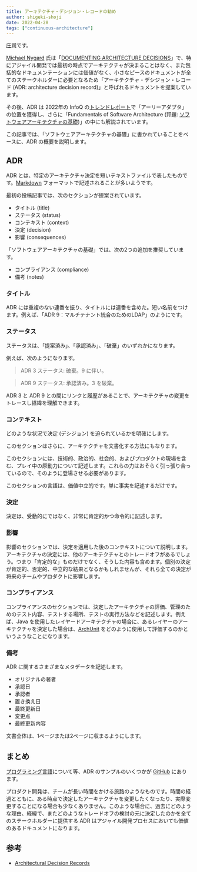 ```yaml
---
title: アーキテクチャ・デシジョン・レコードの勧め
author: shigeki-shoji
date: 2022-04-28
tags: ["continuous-architecture"]
---
```


[庄司](https://github.com/edward-mamezou)です。

[Michael Nygard](https://cognitect.com/authors/MichaelNygard.html) 氏は「[DOCUMENTING ARCHITECTURE DECISIONS](https://cognitect.com/blog/2011/11/15/documenting-architecture-decisions)」で、特にアジャイル開発では最初の時点でアーキテクチャが決まることはなく、また包括的なドキュメンテーションには価値がなく、小さなピースのドキュメントが全てのステークホルダーに必要となるため「アーキテクチャ・デシジョン・レコード (ADR: architecture decision record)」と呼ばれるドキュメントを提案しています。

その後、ADR は 2022年の InfoQ の[トレンドレポート](https://www.infoq.com/jp/articles/architecture-trends-2022/)で「アーリーアダプタ」の位置を獲得し、さらに「Fundamentals of Software Architecture (邦題: [ソフトウェアアーキテクチャの基礎](https://www.amazon.co.jp/dp/4873119820/))」の中にも解説されています。

この記事では、「ソフトウェアアーキテクチャの基礎」に書かれていることをベースに、ADR の概要を説明します。

## ADR

ADR とは、特定のアーキテクチャ決定を短いテキストファイルで表したものです。[Markdown](https://github.com/joelparkerhenderson/architecture-decision-record) フォーマットで記述されることが多いようです。

最初の投稿記事では、次のセクションが提案されています。

- タイトル (title)
- ステータス (status)
- コンテキスト (context)
- 決定 (decision)
- 影響 (consequences)

「ソフトウェアアーキテクチャの基礎」では、次の2つの追加を推奨しています。

- コンプライアンス (compliance)
- 備考 (notes)

### タイトル

ADR には重複のない連番を振り、タイトルには連番を含めた。短い名前をつけます。例えば、「ADR 9：マルチテナント統合のためのLDAP」のようにです。

### ステータス

ステータスは、「提案済み」、「承認済み」、「破棄」のいずれかになります。

例えば、次のようになります。

> ADR 3
>  ステータス: 破棄。9 に伴い。

> ADR 9
>  ステータス: 承認済み。3 を破棄。

ADR 3 と ADR 9 との間にリンクと履歴があることで、アーキテクチャの変更をトレースし経緯を理解できます。

### コンテキスト

どのような状況で決定 (デシジョン) を迫られているかを明確にします。

このセクションはさらに、アーキテクチャを文書化する方法にもなります。

このセクションには、技術的、政治的、社会的、およびプロダクトの現場を含む、プレイ中の原動力について記述します。これらの力はおそらく引っ張り合っているので、そのように登場させる必要があります。

このセクションの言語は、価値中立的です。単に事実を記述するだけです。

### 決定

決定は、受動的にではなく、非常に肯定的かつ命令的に記述します。

### 影響

影響のセクションでは、決定を適用した後のコンテキストについて説明します。アーキテクチャの決定には、他のアーキテクチャとのトレードオフがあるでしょう。つまり「肯定的な」ものだけでなく、そうした内容も含めます。個別の決定が肯定的、否定的、中立的な結果となるかもしれませんが、それら全ての決定が将来のチームやプロダクトに影響します。

### コンプライアンス

コンプライアンスのセクションでは、決定したアーキテクチャの評価、管理のためのテスト内容、テストする場所、テストの実行方法などを記述します。例えば、Java を使用したレイヤードアーキテクチャの場合に、あるレイヤーのアーキテクチャを決定した場合は、[ArchUnit](https://www.archunit.org/) をどのように使用して評価するのかというようなことになります。

### 備考

ADR に関するさまざまなメタデータを記述します。

- オリジナルの著者
- 承認日
- 承認者
- 置き換え日
- 最終更新日
- 変更点
- 最終更新内容

文書全体は、1ページまたは2ページに収まるようにします。

## まとめ

[プログラミング言語](https://github.com/joelparkerhenderson/architecture-decision-record/blob/main/examples/programming-languages/index.md)について等、ADR のサンプルのいくつかが [GitHub](https://github.com/joelparkerhenderson/architecture-decision-record) にあります。

プロダクト開発は、チームが長い時間をかける旅路のようなものです。時間の経過とともに、ある時点で決定したアーキテクチャを変更したくなったり、実際変更することになる場合も少なくありません。このような場合に、過去にどのような理由、経緯で、またどのようなトレードオフの検討の元に決定したのかを全てのステークホルダーに提供する ADR はアジャイル開発プロセスにおいても価値のあるドキュメントになります。

## 参考

- [Architectural Decision Records](https://adr.github.io/)
